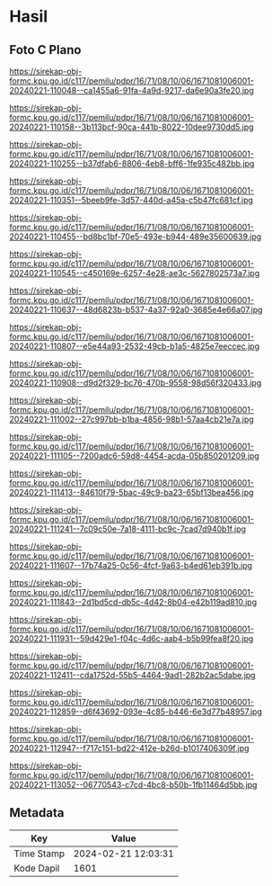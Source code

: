 # Hasil

## Foto C Plano

https://sirekap-obj-formc.kpu.go.id/c117/pemilu/pdpr/16/71/08/10/06/1671081006001-20240221-110048--ca1455a6-91fa-4a9d-9217-da6e90a3fe20.jpg

https://sirekap-obj-formc.kpu.go.id/c117/pemilu/pdpr/16/71/08/10/06/1671081006001-20240221-110158--3b113bcf-90ca-441b-8022-10dee9730dd5.jpg

https://sirekap-obj-formc.kpu.go.id/c117/pemilu/pdpr/16/71/08/10/06/1671081006001-20240221-110255--b37dfab6-8806-4eb8-bff6-1fe935c482bb.jpg

https://sirekap-obj-formc.kpu.go.id/c117/pemilu/pdpr/16/71/08/10/06/1671081006001-20240221-110351--5beeb9fe-3d57-440d-a45a-c5b47fc681cf.jpg

https://sirekap-obj-formc.kpu.go.id/c117/pemilu/pdpr/16/71/08/10/06/1671081006001-20240221-110455--bd8bc1bf-70e5-493e-b944-489e35600639.jpg

https://sirekap-obj-formc.kpu.go.id/c117/pemilu/pdpr/16/71/08/10/06/1671081006001-20240221-110545--c450169e-6257-4e28-ae3c-5627802573a7.jpg

https://sirekap-obj-formc.kpu.go.id/c117/pemilu/pdpr/16/71/08/10/06/1671081006001-20240221-110637--48d6823b-b537-4a37-92a0-3685e4e66a07.jpg

https://sirekap-obj-formc.kpu.go.id/c117/pemilu/pdpr/16/71/08/10/06/1671081006001-20240221-110807--e5e44a93-2532-49cb-b1a5-4825e7eeccec.jpg

https://sirekap-obj-formc.kpu.go.id/c117/pemilu/pdpr/16/71/08/10/06/1671081006001-20240221-110908--d9d2f329-bc76-470b-9558-98d56f320433.jpg

https://sirekap-obj-formc.kpu.go.id/c117/pemilu/pdpr/16/71/08/10/06/1671081006001-20240221-111002--27c997bb-b1ba-4856-98b1-57aa4cb21e7a.jpg

https://sirekap-obj-formc.kpu.go.id/c117/pemilu/pdpr/16/71/08/10/06/1671081006001-20240221-111105--7200adc6-59d8-4454-acda-05b850201209.jpg

https://sirekap-obj-formc.kpu.go.id/c117/pemilu/pdpr/16/71/08/10/06/1671081006001-20240221-111413--84610f79-5bac-49c9-ba23-65bf13bea456.jpg

https://sirekap-obj-formc.kpu.go.id/c117/pemilu/pdpr/16/71/08/10/06/1671081006001-20240221-111241--7c09c50e-7a18-4111-bc9c-7cad7d940b1f.jpg

https://sirekap-obj-formc.kpu.go.id/c117/pemilu/pdpr/16/71/08/10/06/1671081006001-20240221-111607--17b74a25-0c56-4fcf-9a63-b4ed61eb391b.jpg

https://sirekap-obj-formc.kpu.go.id/c117/pemilu/pdpr/16/71/08/10/06/1671081006001-20240221-111843--2d1bd5cd-db5c-4d42-8b04-e42b119ad810.jpg

https://sirekap-obj-formc.kpu.go.id/c117/pemilu/pdpr/16/71/08/10/06/1671081006001-20240221-111931--59d429e1-f04c-4d6c-aab4-b5b99fea8f20.jpg

https://sirekap-obj-formc.kpu.go.id/c117/pemilu/pdpr/16/71/08/10/06/1671081006001-20240221-112411--cda1752d-55b5-4464-9ad1-282b2ac5dabe.jpg

https://sirekap-obj-formc.kpu.go.id/c117/pemilu/pdpr/16/71/08/10/06/1671081006001-20240221-112859--d6f43692-093e-4c85-b446-6e3d77b48957.jpg

https://sirekap-obj-formc.kpu.go.id/c117/pemilu/pdpr/16/71/08/10/06/1671081006001-20240221-112947--f717c151-bd22-412e-b26d-b1017406309f.jpg

https://sirekap-obj-formc.kpu.go.id/c117/pemilu/pdpr/16/71/08/10/06/1671081006001-20240221-113052--06770543-c7cd-4bc8-b50b-1fb11464d5bb.jpg


## Metadata

| Key        | Value               |
| ---------- | ------------------- |
| Time Stamp | 2024-02-21 12:03:31 |
| Kode Dapil | 1601                |



